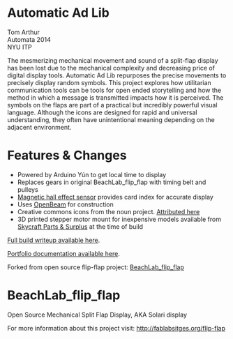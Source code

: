 Automatic Ad Lib
================
Tom Arthur  
Automata 2014  
NYU ITP

The mesmerizing mechanical movement and sound of a split-flap display has been lost due to the mechanical complexity and decreasing price of digital display tools. Automatic Ad Lib repurposes the precise movements to precisely display random symbols. This project explores how utilitarian communication tools can be tools for open ended storytelling and how the method in which a message is transmitted impacts how it is perceived. The symbols on the flaps are part of a practical but incredibly powerful visual language. Although the icons are designed for rapid and universal understanding, they often have unintentional meaning depending on the adjacent environment.


Features & Changes
=======

- Powered by Arduino Yún to get local time to display
- Replaces gears in original BeachLab_flip_flap with timing belt and pulleys
- [Magnetic hall effect sensor](http://www.adafruit.com/product/158) provides card index for accurate display
- Uses [OpenBeam](http://www.openbeamusa.com) for construction
- Creative commons icons from the noun project. [Attributed here](http://itp.howtomworks.com/automatic-ad-lib-creative-commons-icons-attribution/)
- 3D printed stepper motor mount for inexpensive models available from [Skycraft Parts & Surplus](http://www.skycraftsurplus.com/) at the time of build

[Full build writeup available here](http://itp.howtomworks.com/automatic-ad-lib-build/).
 
[Portfolio documentation available here](http://portfolio.howtomworks.com/automatic-ad-lib/). 


Forked from open source flip-flap project: [BeachLab_flip_flap](https://github.com/Fablabsitges/BeachLab_flip_flap)

BeachLab_flip_flap
=========

Open Source Mechanical Split Flap Display, AKA Solari display

For more information about this project visit: http://fablabsitges.org/flip-flap
